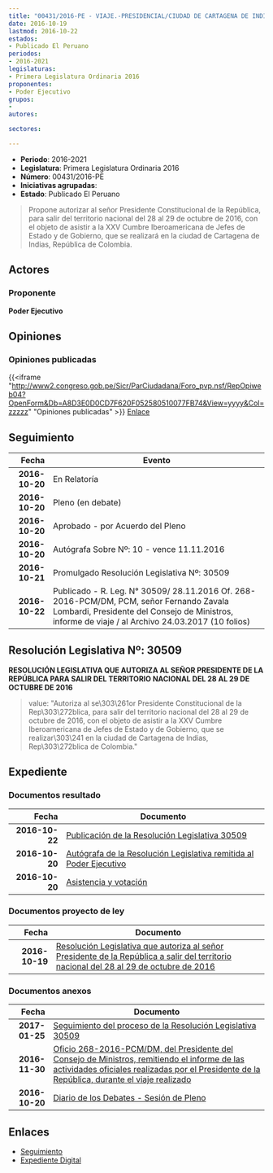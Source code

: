```yaml
---
title: "00431/2016-PE - VIAJE.-PRESIDENCIAL/CIUDAD DE CARTAGENA DE INDIAS/REPÚBLICA DE COLOMBIA"
date: 2016-10-19
lastmod: 2016-10-22
estados:
- Publicado El Peruano
periodos:
- 2016-2021
legislaturas:
- Primera Legislatura Ordinaria 2016
proponentes:
- Poder Ejecutivo
grupos:
- 
autores:

sectores:

---
```

- **Periodo**: 2016-2021
- **Legislatura**: Primera Legislatura Ordinaria 2016
- **Número**: 00431/2016-PE
- **Iniciativas agrupadas**: 
- **Estado**: Publicado El Peruano

> Propone autorizar al señor Presidente Constitucional de la República, para salir del territorio nacional del 28 al 29 de octubre de 2016, con el objeto de asistir a la XXV Cumbre Iberoamericana de Jefes de Estado y de Gobierno, que se realizará en la ciudad de Cartagena de Indias, República de Colombia.


## Actores

### Proponente

**Poder Ejecutivo**

## Opiniones

### Opiniones publicadas

{{<iframe "http://www2.congreso.gob.pe/Sicr/ParCiudadana/Foro_pvp.nsf/RepOpiweb04?OpenForm&Db=A8D3E0D0CD7F620F052580510077FB74&View=yyyy&Col=zzzzz" "Opiniones publicadas" >}}
[Enlace](http://www2.congreso.gob.pe/Sicr/ParCiudadana/Foro_pvp.nsf/RepOpiweb04?OpenForm&Db=A8D3E0D0CD7F620F052580510077FB74&View=yyyy&Col=zzzzz)


## Seguimiento

| Fecha | Evento |
|------:|--------|
| **2016-10-20** | En Relatoría |
| **2016-10-20** | Pleno (en debate) |
| **2016-10-20** | Aprobado - por Acuerdo del Pleno |
| **2016-10-20** | Autógrafa Sobre Nº: 10 - vence 11.11.2016 |
| **2016-10-21** | Promulgado Resolución Legislativa Nº: 30509 |
| **2016-10-22** | Publicado - R. Leg. N° 30509/ 28.11.2016 Of. 268-2016-PCM/DM, PCM, señor Fernando Zavala Lombardi, Presidente del Consejo de Ministros, informe de viaje / al Archivo 24.03.2017 (10 folios) |

## Resolución Legislativa Nº: 30509

**RESOLUCIÓN LEGISLATIVA QUE AUTORIZA AL SEÑOR PRESIDENTE DE LA REPÚBLICA PARA SALIR DEL TERRITORIO NACIONAL DEL 28 AL 29 DE OCTUBRE DE 2016**

> value: "Autoriza al se\303\261or Presidente Constitucional de la Rep\303\272blica, para salir del territorio nacional del 28 al 29 de octubre de 2016, con el objeto de asistir a la XXV Cumbre Iberoamericana de Jefes de Estado y de Gobierno, que se realizar\303\241 en la ciudad de Cartagena de Indias, Rep\303\272blica de Colombia."


## Expediente

### Documentos resultado

| Fecha | Documento |
|------:|-----------|
| **2016-10-22** | [Publicación de la Resolución Legislativa 30509](http://www.leyes.congreso.gob.pe/Documentos/2016_2021/ADLP/Normas_Legales/30509-RLG.pdf) |
| **2016-10-20** | [Autógrafa de la Resolución Legislativa remitida al Poder Ejecutivo](http://www.leyes.congreso.gob.pe/Documentos/2016_2021/ADLP/Texto_Aprobado/AU0043120161020.pdf) |
| **2016-10-20** | [Asistencia y votación](http://www.leyes.congreso.gob.pe/Documentos/2016_2021/Asistencia_y_Votacion/Proyectos_de_Ley/AV0043120161020.pdf) |

### Documentos proyecto de ley

| Fecha | Documento |
|------:|-----------|
| **2016-10-19** | [Resolución Legislativa que autoriza al señor Presidente de la República a salir del territorio nacional del 28 al 29 de octubre de 2016](http://www.leyes.congreso.gob.pe/Documentos/2016_2021/Proyectos_de_Ley_y_de_Resoluciones_Legislativas/PL0043120161019..pdf) |

### Documentos anexos

| Fecha | Documento |
|------:|-----------|
| **2017-01-25** | [Seguimiento del proceso de la Resolución Legislativa 30509](http://www2.congreso.gob.pe/Sicr/TraDocEstProc/Contdoc03_2011.nsf/ba75101a33765c2c05257e5400552213/7df4c6104fae5201052580c90069a97a/$FILE/00431PL20170125.pdf) |
| **2016-11-30** | [Oficio 268-2016-PCM/DM, del Presidente del Consejo de Ministros, remitiendo el informe de las actividades oficiales realizadas por el Presidente de la República, durante el viaje realizado](http://www.leyes.congreso.gob.pe/Documentos/2016_2021/Oficios/Poder_Ejecutivo/OFICIO268-2016-PCM-DM.pdf) |
| **2016-10-20** | [Diario de los Debates - Sesión de Pleno](http://www.leyes.congreso.gob.pe/Documentos/2016_2021/ADLP/Diario_Debates/30509_DD.pdf) |

## Enlaces

- [Seguimiento](http://www2.congreso.gob.pe/Sicr/TraDocEstProc/CLProLey2016.nsf/f7fff46988ca05b1052578e100829cc7/d1d9d7865d63e56f05258051007f0cb4?OpenDocument)
- [Expediente Digital](http://www2.congreso.gob.pe/Sicr/TraDocEstProc/Expvirt_2011.nsf/visbusqptramdoc1621/00431?opendocument)

